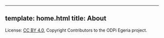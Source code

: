 <!-- SPDX-License-Identifier: CC-BY-4.0 -->
<!-- Copyright Contributors to the ODPi Egeria project. -->
---
template: home.html
title: About
---
License: [CC BY 4.0](https://creativecommons.org/licenses/by/4.0/),
Copyright Contributors to the ODPi Egeria project.
